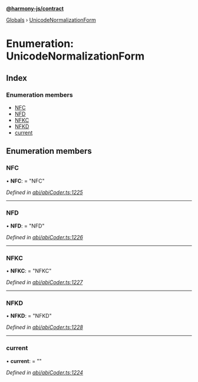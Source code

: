 **[@harmony-js/contract](../README.md)**

[Globals](../README.md) › [UnicodeNormalizationForm](unicodenormalizationform.md)

# Enumeration: UnicodeNormalizationForm

## Index

### Enumeration members

* [NFC](unicodenormalizationform.md#nfc)
* [NFD](unicodenormalizationform.md#nfd)
* [NFKC](unicodenormalizationform.md#nfkc)
* [NFKD](unicodenormalizationform.md#nfkd)
* [current](unicodenormalizationform.md#current)

## Enumeration members

###  NFC

• **NFC**: = "NFC"

*Defined in [abi/abiCoder.ts:1225](https://github.com/FireStack-Lab/Harmony-sdk-core/blob/d840c02/packages/harmony-contract/src/abi/abiCoder.ts#L1225)*

___

###  NFD

• **NFD**: = "NFD"

*Defined in [abi/abiCoder.ts:1226](https://github.com/FireStack-Lab/Harmony-sdk-core/blob/d840c02/packages/harmony-contract/src/abi/abiCoder.ts#L1226)*

___

###  NFKC

• **NFKC**: = "NFKC"

*Defined in [abi/abiCoder.ts:1227](https://github.com/FireStack-Lab/Harmony-sdk-core/blob/d840c02/packages/harmony-contract/src/abi/abiCoder.ts#L1227)*

___

###  NFKD

• **NFKD**: = "NFKD"

*Defined in [abi/abiCoder.ts:1228](https://github.com/FireStack-Lab/Harmony-sdk-core/blob/d840c02/packages/harmony-contract/src/abi/abiCoder.ts#L1228)*

___

###  current

• **current**: = ""

*Defined in [abi/abiCoder.ts:1224](https://github.com/FireStack-Lab/Harmony-sdk-core/blob/d840c02/packages/harmony-contract/src/abi/abiCoder.ts#L1224)*